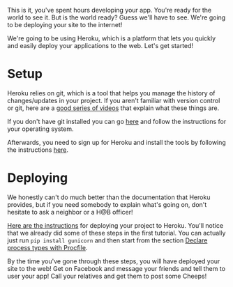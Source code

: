 This is it, you've spent hours developing your app. You're ready for the world to see it. But is the world ready? Guess we'll have to see. We're going to be deploying your site to the internet!

We're going to be using Heroku, which is a platform that lets you quickly and easily deploy your applications to the web. Let's get started!

Setup
==================
Heroku relies on git, which is a tool that helps you manage the history of changes/updates in your project. If you aren't familiar with version control or git, here are a [good series of videos](http://git-scm.com/videos) that explain what these things are.

If you don't have git installed you can go [here](http://git-scm.com/book/en/Getting-Started-Installing-Git) and follow the instructions for your operating system.

Afterwards, you need to sign up for Heroku and install the tools by following the instructions [here](https://devcenter.heroku.com/articles/quickstart).

Deploying
==================
We honestly can't do much better than the documentation that Heroku provides, but if you need somebody to explain what's going on, don't hesitate to ask a neighbor or a H@B officer!

[Here are the instructions](https://devcenter.heroku.com/articles/getting-started-with-python) for deploying your project to Heroku. You'll notice that we already did some of these steps in the first tutorial. You can actually just run `pip install gunicorn` and then start from the section [Declare process types with Procfile](https://devcenter.heroku.com/articles/getting-started-with-python#declare-process-types-with-procfile).

By the time you've gone through these steps, you will have deployed your site to the web! Get on Facebook and message your friends and tell them to user your app! Call your relatives and get them to post some Cheeps!
